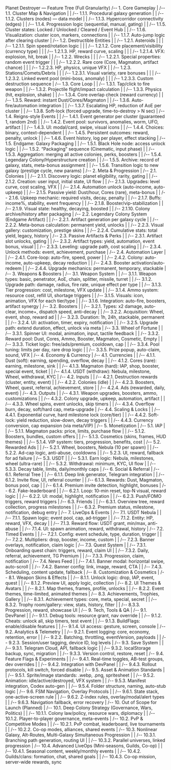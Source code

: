 Planet Destroyer — Feature Tree (Full Granularity)
/-- 1. Core Gameplay
|   /-- 1.1. Cluster Map & Navigation
|   |   /-- 1.1.1. Procedural galaxy generation
|   |   /-- 1.1.2. Clusters (nodes) — data model
|   |   /-- 1.1.3. Hypercorridor connectivity (edges)
|   |   /-- 1.1.4. Progression logic (sequential, manual, gating)
|   |   /-- 1.1.5. Cluster states: Locked / Unlocked / Cleared / Event Hub
|   |   /-- 1.1.6. Visualization: cluster icon, markers, connections
|   |   /-- 1.1.7. Auto-jump logic after clearing cluster
|   /-- 1.2. Destructible Entities
|   |   /-- 1.2.1. Asteroids
|   |   |   /-- 1.2.1.1. Spin speed/rotation logic
|   |   |   /-- 1.2.1.2. Core placement/visibility (currency type)
|   |   |   /-- 1.2.1.3. HP, reward curve, scaling
|   |   |   /-- 1.2.1.4. VFX: explosion, hit, break
|   |   /-- 1.2.2. Wrecks
|   |   |   /-- 1.2.2.1. Special properties: random event trigger
|   |   |   /-- 1.2.2.2. Rare core (Core, Magmaton, artifact chance)
|   |   |   /-- 1.2.2.3. HP, physics, unique VFX
|   |   /-- 1.2.3. Stations/Comets/Debris
|   |   |   /-- 1.2.3.1. Visual variety, rare bonuses
|   |   |   /-- 1.2.3.2. Linked event pool (mini-boss, anomaly)
|   |   |   /-- 1.2.3.3. Custom destruction sequence
|   /-- 1.3. Core Loop
|   |   /-- 1.3.1. Tap/click to fire weapon
|   |   /-- 1.3.2. Projectile flight/impact calculation
|   |   /-- 1.3.3. Physics (hit, explosion, shake)
|   |   /-- 1.3.4. Core overlap check (reward currency)
|   |   /-- 1.3.5. Reward: instant Dust/Cores/Magmaton
|   |   /-- 1.3.6. Auto-fire/automation integration
|   |   /-- 1.3.7. Escalating HP, reduction of AoE per cluster
|   |   /-- 1.3.8. Soft-lock (forced upgrade, time-to-destroy > N sec)
|   /-- 1.4. Reigns-style Events
|   |   /-- 1.4.1. Event generator per cluster (guaranteed 1, random 2nd)
|   |   /-- 1.4.2. Event pool: survivors, anomalies, worm, UFO, artifact
|   |   /-- 1.4.3. UI: modal/card, swipe, visual icons
|   |   /-- 1.4.4. Choices: binary, context-dependent
|   |   /-- 1.4.5. Persistent outcomes: reward, penalty, unlock
|   |   /-- 1.4.6. Event history, log per player, effect stacking
|   /-- 1.5. Endgame: Galaxy Packaging
|   |   /-- 1.5.1. Black Hole node: access unlock logic
|   |   /-- 1.5.2. “Packaging” sequence (Cinematic, input phase)
|   |   /-- 1.5.3. Aggregation: merging all active colonies, perks, boosters
|   |   /-- 1.5.4. Legendary Colony/Hyperstructure creation
|   |   /-- 1.5.5. Archive: record of galaxy, stats, meta-bonus assignment
|   |   /-- 1.5.6. Transition logic to new galaxy (prestige cycle, new params)
|
/-- 2. Meta & Progression
|   /-- 2.1. Colonies
|   |   /-- 2.1.1. Discovery logic: planet eligibility, rarity, gating
|   |   /-- 2.1.2. Creation: user input, initial state, UI flow
|   |   /-- 2.1.3. Upgrades: level curve, cost scaling, VFX
|   |   /-- 2.1.4. Automation unlock (auto-income, auto-upkeep)
|   |   /-- 2.1.5. Passive yield: Dust/hour, Cores (rare), meta-bonus
|   |   /-- 2.1.6. Upkeep mechanic: required visits, decay, penalty
|   |   /-- 2.1.7. Buffs: income%, stability, event frequency
|   |   /-- 2.1.8. Booster/vip-stabilization
|   |   /-- 2.1.9. Visual state: healthy, decaying, boosted
|   |   /-- 2.1.10. Colony archive/history after packaging
|   /-- 2.2. Legendary Colony System (Endgame Artifact)
|   |   /-- 2.2.1. Artifact generation per galaxy cycle
|   |   /-- 2.2.2. Meta-bonus calculation: permanent yield, unlocks
|   |   /-- 2.2.3. Visual gallery: customization, prestige skins
|   |   /-- 2.2.4. Cumulative stats: total yield, legacy, history
|   /-- 2.3. Passive Artifacts & Perks
|   |   /-- 2.3.1. Artifact slot unlocks, gating
|   |   /-- 2.3.2. Artifact types: yield, automation, event bonus, visual
|   |   /-- 2.3.3. Leveling: upgrade path, cost scaling
|   |   /-- 2.3.4. Unlock methods: event, achievement, purchase
|   /-- 2.4. Automation Layer
|   |   /-- 2.4.1. Core-loop: auto-fire, speed, power
|   |   /-- 2.4.2. Colony: auto-income, auto-upkeep, decay reduction
|   |   /-- 2.4.3. Booster activation/auto-redeem
|   |   /-- 2.4.4. Upgrade mechanics: permanent, temporary, stackable
|
/-- 3. Weapons & Boosters
|   /-- 3.1. Weapon System
|   |   /-- 3.1.1. Weapon types: basic, penetrator, AoE, chain, splitter, missile, turret
|   |   /-- 3.1.2. Upgrade path: damage, radius, fire rate, unique effect per type
|   |   /-- 3.1.3. Tier progression: cost, milestone, VFX update
|   |   /-- 3.1.4. Ammo system: resource cost, refill UI, shortage triggers
|   |   /-- 3.1.5. Visuals: icon, animation, VFX for each tier/type
|   |   /-- 3.1.6. Integration: auto-fire, boosters, artifact synergy
|   /-- 3.2. Boosters
|   |   /-- 3.2.1. Types: x2 damage, auto-clear, income+, dispatch speed, anti-decay
|   |   /-- 3.2.2. Acquisition: Wheel, event, shop, reward ad
|   |   /-- 3.2.3. Duration: 1h, 24h, stackable, permanent
|   |   /-- 3.2.4. UI: activation, timer, expiry, notification
|   |   /-- 3.2.5. Upgrade path: extend duration, effect, unlock via meta
|   /-- 3.3. Wheel of Fortune
|   |   /-- 3.3.1. Spinner UI: modal, animation, input, tactile feedback
|   |   /-- 3.3.2. Reward pool: Dust, Cores, Ammo, Booster, Magmaton, Cosmetic, Empty
|   |   /-- 3.3.3. Ticket logic: free/ads/premium, cooldown, cap
|   |   /-- 3.3.4. Pool tuning: limits per day, rare drop logic
|   |   /-- 3.3.5. Prize popup, auto-claim, sound, VFX
|
/-- 4. Economy & Currency
|   /-- 4.1. Currencies
|   |   /-- 4.1.1. Dust (soft): earning, spending, overflow, decay
|   |   /-- 4.1.2. Cores (rare): earning, milestone, sink
|   |   /-- 4.1.3. Magmaton (hard): IAP, shop, booster, special event, ticket
|   |   /-- 4.1.4. USDT (withdraw): Nebula, milestone, Wheel, withdrawal, KYC
|   /-- 4.2. Inputs
|   |   /-- 4.2.1. Destruction rewards (cluster, entity, event)
|   |   /-- 4.2.2. Colonies (idle)
|   |   /-- 4.2.3. Boosters, Wheel, quest, referral, achievement, store
|   |   /-- 4.2.4. Ads (rewarded, daily, event)
|   /-- 4.3. Outputs
|   |   /-- 4.3.1. Weapon upgrades, boosters, ammo, customizations
|   |   /-- 4.3.2. Colony upgrade, upkeep, automation, artifact
|   |   /-- 4.3.3. Wheel spins, event unlocks, skip timers
|   |   /-- 4.3.4. Overflow burn, decay, soft/hard cap, meta-upgrade
|   /-- 4.4. Scaling & Locks
|   |   /-- 4.4.1. Exponential curve, hard milestone lock (core/tier)
|   |   /-- 4.4.2. Soft-lock: yield reduction, slow-down, decay triggers
|   |   /-- 4.4.3. Currency conversion, cap expansion (via meta/VIP)
|
/-- 5. Monetization
|   /-- 5.1. IAP
|   |   /-- 5.1.1. Magmaton packs: price, limits, purchase flow
|   |   /-- 5.1.2. Boosters, bundles, custom offers
|   |   /-- 5.1.3. Cosmetics (skins, frames, HUD themes)
|   |   /-- 5.1.4. VIP system: tiers, progression, benefits, cost
|   /-- 5.2. Rewarded Ads
|   |   /-- 5.2.1. Wheel, boosters, Nebula (10 per spawn)
|   |   /-- 5.2.2. Ad-cap logic, anti-abuse, cooldowns
|   |   /-- 5.2.3. UI, reward, fallback for ad failure
|   /-- 5.3. USDT
|   |   /-- 5.3.1. Earn logic: Nebula, milestones, wheel (ultra-rare)
|   |   /-- 5.3.2. Withdrawal: minimum, KYC, UI flow
|   |   /-- 5.3.3. Decay table, limits, daily/monthly caps
|
/-- 6. Social & Referral
|   /-- 6.1. Referral Tree
|   |   /-- 6.1.1. Deep link generator, Telegram integration
|   |   /-- 6.1.2. Invite flow, UI, referral counter
|   |   /-- 6.1.3. Rewards: Dust, Magmaton, bonus pool, cap
|   |   /-- 6.1.4. Premium invite detection, highlight, bonuses
|   /-- 6.2. Fake-leaderboard
|   |   /-- 6.2.1. Loop: 10-min reset, top-N visual, reward logic
|   |   /-- 6.2.2. UI: modal, highlight, notification
|   |   /-- 6.2.3. Push/FOMO triggers, reward triggers
|   /-- 6.3. Friends
|   |   /-- 6.3.1. Overview tree, reward collection, progress milestones
|   |   /-- 6.3.2. Premium status, milestone, notification, debug entry
|
/-- 7. LiveOps & Events
|   /-- 7.1. USDT Nebula
|   |   /-- 7.1.1. Spawn logic: event pool, cap, ad-trigger
|   |   /-- 7.1.2. Entity: HP, reward, VFX, decay
|   |   /-- 7.1.3. Reward flow: USDT grant, min/max, anti-abuse
|   |   /-- 7.1.4. UI: spawn animation, reward, withdrawal, history
|   /-- 7.2. Timed Events
|   |   /-- 7.2.1. Config: event schedule, type, duration, trigger
|   |   /-- 7.2.2. Multipliers: drop, booster, income, custom
|   |   /-- 7.2.3. Banner overlays, notification, claim logic
|   /-- 7.3. Quest System
|   |   /-- 7.3.1. Onboarding quest chain: triggers, reward, claim UI
|   |   /-- 7.3.2. Daily, referral, achievement, TG Premium
|   |   /-- 7.3.3. Progression, claim, notification
|   /-- 7.4. News Feed
|   |   /-- 7.4.1. Banner modal: horizontal swipe, auto-scroll
|   |   /-- 7.4.2. Banner config: link, image, reward, CTA
|   |   /-- 7.4.3. Scheduling, content update, fallback
|
/-- 8. Customization & Cosmetics
|   /-- 8.1. Weapon Skins & Effects
|   |   /-- 8.1.1. Unlock logic: drop, IAP, event, quest
|   |   /-- 8.1.2. Preview UI, apply logic, collection
|   /-- 8.2. UI Themes & Avatars
|   |   /-- 8.2.1. Map themes, frames, profile, unlocks
|   |   /-- 8.2.2. Event themes, time-limited, animated themes
|   /-- 8.3. Achievements, Trophies, Gallery
|   |   /-- 8.3.1. Achievement types: core, meta, special, secret
|   |   /-- 8.3.2. Trophy room/gallery: view, stats, history, filter
|   |   /-- 8.3.3. Progression, reward, showcase UI
|
/-- 9. Tech, Tools & QA
|   /-- 9.1. DevPanel
|   |   /-- 9.1.1. Debug tools: resource grant, nav override
|   |   /-- 9.1.2. Cheats: unlock all, skip timers, test event
|   |   /-- 9.1.3. BuildFlags: enable/disable features
|   |   /-- 9.1.4. UI access: gesture, screen, console
|   /-- 9.2. Analytics & Telemetry
|   |   /-- 9.2.1. Event logging: core, economy, retention, error
|   |   /-- 9.2.2. Batching, throttling, eventVersion, payloads
|   |   /-- 9.2.3. Session/user tagging, device ID, log levels
|   /-- 9.3. Save System
|   |   /-- 9.3.1. Telegram Cloud, API, fallback logic
|   |   /-- 9.3.2. localStorage backup, sync, migration
|   |   /-- 9.3.3. Version control, restore, reset
|   /-- 9.4. Feature Flags & Experiments
|   |   /-- 9.4.1. Real-time toggles, AB-test groups, dev overrides
|   |   /-- 9.4.2. Integration with DevPanel
|   |   /-- 9.4.3. Rollout protocols, kill switch, forced disable
|   /-- 9.5. Asset & Animation Standards
|   |   /-- 9.5.1. Sprite/image standards: .webp, .png, spritesheet
|   |   /-- 9.5.2. Animation: idle/active/destroyed, VFX system
|   |   /-- 9.5.3. Manifest integration, Codex auto-gen
|   |   /-- 9.5.4. Folder structure, naming, auto-stub logic
|   /-- 9.6. FSM Navigation, Overlay Protocols
|   |   /-- 9.6.1. State stack, one-active-screen rule
|   |   /-- 9.6.2. Z-index rules, overlay/modal/alert types
|   |   /-- 9.6.3. Navigation fallback, error recovery
|
/-- 10. Out of Scope for Launch (Planned)
|   /-- 10.1. Deep Colony Strategy (Governance, Wars, Politics)
|   |   /-- 10.1.1. Colony law/policy, resource wars, diplomacy
|   |   /-- 10.1.2. Player-to-player governance, meta-events
|   /-- 10.2. PvP & Competitive Modes
|   |   /-- 10.2.1. PvP combat, leaderboard, live tournaments
|   |   /-- 10.2.2. Co-op modes, alliances, shared events
|   /-- 10.3. Nonlinear Galaxy, Alt-Routes, Multi-Galaxy Simultaneous Progression
|   |   /-- 10.3.1. Branching path generation, routing UI
|   |   /-- 10.3.2. Parallel universes, linked progression
|   /-- 10.4. Advanced LiveOps (Mini-seasons, Guilds, Co-op)
|   |   /-- 10.4.1. Seasonal content, weekly/monthly events
|   |   /-- 10.4.2. Guilds/clans: formation, chat, shared goals
|   |   /-- 10.4.3. Co-op mission, server-wide rewards, sync
